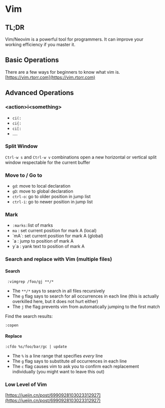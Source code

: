# Vim

## TL;DR
Vim/Neovim is a powerful tool for programmers. It can improve your working efficiency if you master it.

## Basic Operations

There are a few ways for beginners to know what vim is.
[https://vim.rtorr.com](https://vim.rtorr.com)

## Advanced Operations

### \<action>i\<something>

* `ci(:`
* `ci{:`
* `ci[:`
* ....

### Split Window

`Ctrl-w s` and `Ctrl-w v` combinations open a new horizontal or vertical split window respectable for the current buffer

### Move to / Go to

* `gd`: move to local declaration
* `gD`: move to global declaration
* `ctrl-o`: go to older position in jump list
* `ctrl-i`: go to newer position in jump list



### Mark

* `:marks:`list of marks
* `ma` : set current position for mark A (local)
* \`mA\`: set current position for mark A (global)&#x20;
* \`a  : jump to position of mark A
* y\`a : yank text to position of mark A



### Search and replace with Vim (multiple files)

#### Search

```
 :vimgrep /foo/gj **/*
```

* The `**/*` says to search in all files recursively
* The `g` flag says to search for all occurrences in each line (this is actually overkilled here, but it does not hurt either)
* The `j` the flag prevents vim from automatically jumping to the first match

Find the search results:

```
:copen
```

#### Replace

```
:cfdo %s/foo/bar/gc | update
```

* The `%` is a line range that specifies _every_ line
* The `g` flag says to substitute _all_ occurrences in each line
* The `c` flag causes vim to ask you to confirm each replacement individually (you might want to leave this out)

### Low Level of Vim
[https://juejin.cn/post/6990928103023312927](https://juejin.cn/post/6990928103023312927)